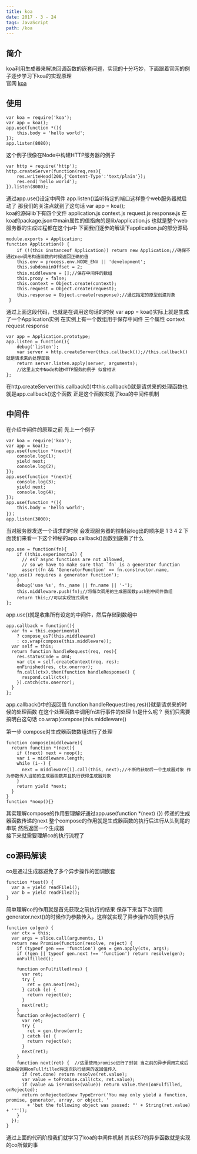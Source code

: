 ```yaml
---
title: koa
date: 2017 - 3 - 24
tags: JavaScript
path: /koa
---
```

## 简介
koa利用生成器来解决回调函数的嵌套问题，实现的十分巧妙，下面跟着官网的例子逐步学习下koa的实现原理  
官网 [koa](http://koa.bootcss.com/)  
## 使用
    
    var koa = require('koa');
    var app = koa();
    app.use(function *(){
        this.body = 'hello world';
    });
    app.listen(8080);  
这个例子很像在Node中构建HTTP服务器的例子  

    var http = require('http');
    http.createServer(function(req,res){
        res.writeHead(200,{'Content-Type':'text/plain'});
        res.end('hello world');  
    }).listen(8080);  
通过app.use()设定中间件 app.listen()监听特定的端口这样整个web服务器就启动了 那我们的关注点就到了这句话 var app = koa();  
koa的源码lib下有四个文件 application.js context.js request.js response.js  在koa的package.json中main属性的值指向的是lib/application.js 也就是整个web服务器的生成过程都在这个js中 下面我们逐步的解读下application.js的部分源码  
    
    module.exports = Application;
    function Application() {
        if (!(this instanceof Application)) return new Application;//确保不通过new调用构造函数的时候返回正确的值
        this.env = process.env.NODE_ENV || 'development';
        this.subdomainOffset = 2;
        this.middleware = [];//保存中间件的数组
        this.proxy = false;
        this.context = Object.create(context);
        this.request = Object.create(request);
        this.response = Object.create(response);//通过指定的原型创建对象
     }  
通过上面这段代码，也就是在调用这句话的时候 var app = koa()实际上就是生成了一个Application实例 在实例上有一个数组用于保存中间件 三个属性 context request response  

    var app = Application.prototype;
	app.listen = function(){
        debug('listen');
        var server = http.createServer(this.callback());//this.callback()就是请求来的处理函数
        return server.listen.apply(server, arguments);  
        //这里上文中Node构建HTTP服务的例子 似曾相识 
    };  
在http.createServer(this.callback())中this.callback()就是请求来的处理函数也就是app.callback()这个函数 正是这个函数实现了koa的中间件机制 
## 中间件  
在介绍中间件的原理之前 先上一个例子  

    var koa = require('koa');
    var app = koa();
    app.use(function *(next){
        console.log(1);
        yield next;
        console.log(2);
    });
    app.use(function *(next){
        console.log(3);
        yield next;
        console.log(4);
    });
    app.use(function *(){
        this.body = 'hello world';
    })；
    app.listen(3000);  

当对服务器发送一个请求的时候  会发现服务器的控制台log出的顺序是 1 3 4 2 下面我们来看一下这个神秘的app.callback()函数到底做了什么  

    app.use = function(fn){
        if (!this.experimental) {
          // es7 async functions are not allowed,
          // so we have to make sure that `fn` is a generator function
          assert(fn && 'GeneratorFunction' == fn.constructor.name, 'app.use() requires a generator function');
        }
        debug('use %s', fn._name || fn.name || '-');
        this.middleware.push(fn);//将每次调用的生成器函数push到中间件数组
        return this;//可以实现链式调用
    }; 
app.use()就是收集所有设定的中间件，然后存储到数组中 

	app.callback = function(){
	  var fn = this.experimental
	    ? compose_es7(this.middleware)
	    : co.wrap(compose(this.middleware));
	  var self = this;  
	  return function handleRequest(req, res){
	    res.statusCode = 404;
	    var ctx = self.createContext(req, res);
	    onFinished(res, ctx.onerror);
	    fn.call(ctx).then(function handleResponse() {
	      respond.call(ctx);
	    }).catch(ctx.onerror);
	  }
	};  
app.callback()中的返回值 function handleRequest(req,res){}就是请求来的时候的处理函数 在这个处理函数中调用fn进行事件的处理 fn是什么呢？  我们只需要搞明白这句话 co.wrap(compose(this.middleware))  

第一步 compose对生成器函数数组进行了处理  

    function compose(middleware){
      return function *(next){
        if (!next) next = noop();
        var i = middleware.length;
        while (i--) {
          next = middleware[i].call(this, next);//不断的获取后一个生成器对象 作为参数传入当前的生成器函数并且执行获得生成器对象
        }
        return yield *next;
      }
    }
    function *noop(){}  
其实理解compose的作用要理解好通过app.use(function *(next) {}) 传递的生成器函数传递的next  整个compose的作用就是生成器函数的执行后进行从头到尾的串联 然后返回一个生成器  
接下来就需要理解co的执行流程了  
## co源码解读  
co是通过生成器避免了多个异步操作的回调嵌套  

    function *test() {
      var a = yield readFile1();
	  var b = yield readFile2();
    }
简单理解co的作用就是首先获取之前执行的结果 保存下来当下次调用generator.next()的时候作为参数传入，这样就实现了异步操作的同步执行

    function co(gen) {
      var ctx = this;
      var args = slice.call(arguments, 1)
      return new Promise(function(resolve, reject) {
        if (typeof gen === 'function') gen = gen.apply(ctx, args);
        if (!gen || typeof gen.next !== 'function') return resolve(gen);
        onFulfilled();
    
	    function onFulfilled(res) {
	      var ret;
	      try {
	        ret = gen.next(res);
	      } catch (e) {
	        return reject(e);
	      }
	      next(ret);
		}
	    function onRejected(err) {
	      var ret;
	      try {
	        ret = gen.throw(err);
	      } catch (e) {
	        return reject(e);
	      }
	      next(ret);
	    }
	    function next(ret) {  //这里使用promise进行了封装 当之前的异步调用完成后 就会在调用onFullfilled将这次执行结果的返回值传入
	      if (ret.done) return resolve(ret.value);
	      var value = toPromise.call(ctx, ret.value);
	      if (value && isPromise(value)) return value.then(onFulfilled, onRejected);
	      return onRejected(new TypeError('You may only yield a function, promise, generator, array, or object, '
	        + 'but the following object was passed: "' + String(ret.value) + '"'));
	    }
	  });
    }
通过上面的代码阶段我们就学习了koa的中间件机制 其实ES7的异步函数就是实现的co所做的事
